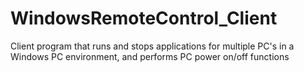 # WindowsRemoteControl_Client
Client program that runs and stops applications for multiple PC's in a Windows PC environment, and performs PC power on/off functions
